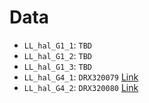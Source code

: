 # Data

 - `LL_hal_G1_1`: `TBD` 
 - `LL_hal_G1_2`: `TBD`
 - `LL_hal_G1_3`: `TBD`
 - `LL_hal_G4_1`: `DRX320079` [Link](https://www.ncbi.nlm.nih.gov/sra/?term=DRX320079)
 - `LL_hal_G4_2`: `DRX320080` [Link](https://www.ncbi.nlm.nih.gov/sra/?term=DRX320080)
